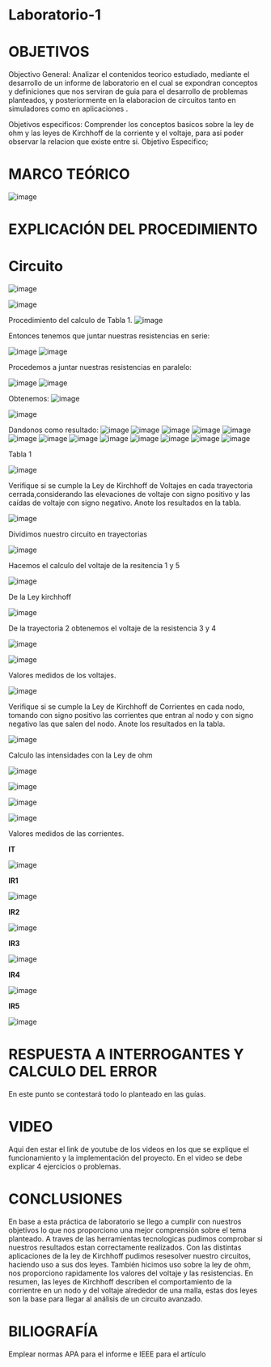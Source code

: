 # Laboratorio-1
# OBJETIVOS
Objectivo General:
Analizar  el contenidos teorico estudiado, mediante el desarrollo de un  informe de laboratorio en el cual se expondran conceptos y definiciones que nos serviran de guia para el desarrollo de problemas planteados, y posteriormente en la elaboracion de circuitos tanto en simuladores como en aplicaciones .

Objetivos especificos: 
Comprender los conceptos basicos sobre la ley de ohm y las leyes de Kirchhoff de la corriente y el voltaje, para asi poder observar la relacion que existe entre si.
Objetivo Especifico;




# MARCO TEÓRICO
![image](https://user-images.githubusercontent.com/84587118/121125350-0aa92a80-c7ec-11eb-9e73-73ceefdf711d.png)


# EXPLICACIÓN DEL PROCEDIMIENTO

# Circuito
![image](https://user-images.githubusercontent.com/84412132/121118229-1cd09c00-c7df-11eb-9c17-0004e4256cd8.png)

![image](https://user-images.githubusercontent.com/84412132/121108130-d07d6000-c7ce-11eb-91e7-2f88df472568.png)


Procedimiento del calculo de Tabla 1.
![image](https://user-images.githubusercontent.com/84412132/121108174-e723b700-c7ce-11eb-9fe8-0906253c82b4.png)

Entonces tenemos que juntar nuestras resistencias en serie:

![image](https://user-images.githubusercontent.com/84412132/121108483-70d38480-c7cf-11eb-8185-a81441c528fa.png)
![image](https://user-images.githubusercontent.com/84412132/121106744-387e7700-c7cc-11eb-9219-b61930f20de8.png)

Procedemos a juntar nuestras resistencias en paralelo:

![image](https://user-images.githubusercontent.com/84412132/121108644-b98b3d80-c7cf-11eb-8803-966f6507c160.png)
![image](https://user-images.githubusercontent.com/84412132/121115242-7e423c00-c7da-11eb-91f9-6895e9be9c10.png)





Obtenemos: 
![image](https://user-images.githubusercontent.com/84412132/121116416-1bea3b00-c7dc-11eb-8300-41d9c1fe904c.png)

![image](https://user-images.githubusercontent.com/84412132/121109104-88f7d380-c7d0-11eb-9f42-e46b337a9244.png)

 Dandonos como resultado: 
 ![image](https://user-images.githubusercontent.com/84412132/121109216-bf355300-c7d0-11eb-9b00-8012838e979f.png)
 ![image](https://user-images.githubusercontent.com/84412132/121116008-7fc03400-c7db-11eb-808d-2564df45c767.png)
![image](https://user-images.githubusercontent.com/84412132/121116039-8babf600-c7db-11eb-930d-1276dbec5a3f.png)
![image](https://user-images.githubusercontent.com/84412132/121116102-a2eae380-c7db-11eb-8c39-2092e0da6dc0.png)
![image](https://user-images.githubusercontent.com/84412132/121116147-b4cc8680-c7db-11eb-881a-a3201e735d33.png)
![image](https://user-images.githubusercontent.com/84412132/121116474-3b816380-c7dc-11eb-99ce-cfa8c3159707.png)
![image](https://user-images.githubusercontent.com/84412132/121116503-4936e900-c7dc-11eb-9e33-147b4154eda4.png)
![image](https://user-images.githubusercontent.com/84412132/121116531-505df700-c7dc-11eb-940d-a400a5e79fb4.png)
![image](https://user-images.githubusercontent.com/84412132/121116554-59e75f00-c7dc-11eb-8f30-48e41fb178ea.png)
![image](https://user-images.githubusercontent.com/84412132/121116574-610e6d00-c7dc-11eb-81c7-68769f98cf0c.png)
![image](https://user-images.githubusercontent.com/84412132/121116596-69ff3e80-c7dc-11eb-9d25-20c00af3ed01.png)
![image](https://user-images.githubusercontent.com/84412132/121116616-708db600-c7dc-11eb-8bbc-a26af8ddad34.png)
![image](https://user-images.githubusercontent.com/84412132/121116643-784d5a80-c7dc-11eb-94d5-65b7a91902b4.png)

Tabla 1

![image](https://user-images.githubusercontent.com/84412132/121200017-03f4d480-c839-11eb-8270-c1c441806784.png)


Verifique si se cumple la Ley de Kirchhoff de Voltajes en cada trayectoria cerrada,considerando las elevaciones de voltaje con signo positivo y las caídas de voltaje con  signo negativo. Anote los resultados en la tabla.

![image](https://user-images.githubusercontent.com/84587118/121126289-8e174b80-c7ed-11eb-91e1-14a663efff3d.png)


Dividimos nuestro circuito en trayectorias

![image](https://user-images.githubusercontent.com/84587118/121126094-3842a380-c7ed-11eb-9bae-7d42dad16c51.png)

Hacemos el calculo del voltaje de la resitencia 1 y 5

![image](https://user-images.githubusercontent.com/84587118/121126179-5f00da00-c7ed-11eb-865c-749bfda1d1ce.png)

De la Ley kirchhoff

![image](https://user-images.githubusercontent.com/84587118/121126561-f49c6980-c7ed-11eb-9467-dbd377492162.png)


De la trayectoria 2 obtenemos el voltaje de la resistencia 3 y 4

![image](https://user-images.githubusercontent.com/84587118/121126398-b606af00-c7ed-11eb-84c4-6949cdd335c3.png)

![image](https://user-images.githubusercontent.com/84587118/121126474-d46caa80-c7ed-11eb-90b6-38bebfb0d565.png)

Valores medidos de los voltajes.

![image](https://user-images.githubusercontent.com/84585835/121141901-13f0c200-c801-11eb-8c76-ba901bc21d99.png)


Verifique si se cumple la Ley de Kirchhoff de Corrientes en cada nodo, tomando
con signo positivo las corrientes que entran al nodo y con signo negativo las que salen
del nodo. Anote los resultados en la tabla.

![image](https://user-images.githubusercontent.com/84585835/121139722-acd20e00-c7fe-11eb-9881-a89f49a97f74.png)

Calculo las intensidades con la Ley de ohm

![image](https://user-images.githubusercontent.com/84585835/121138186-12bd9600-c7fd-11eb-9aea-d3037f012495.png)

![image](https://user-images.githubusercontent.com/84585835/121138455-531d1400-c7fd-11eb-9bff-6d501f7e347e.png)

![image](https://user-images.githubusercontent.com/84585835/121138481-59ab8b80-c7fd-11eb-9741-f5eb2e228054.png)

![image](https://user-images.githubusercontent.com/84585835/121138513-64feb700-c7fd-11eb-8215-e34ee5b095db.png)

Valores medidos de las corrientes.

**IT**

![image](https://user-images.githubusercontent.com/84585835/121143375-9cbc2d80-c802-11eb-81ee-16991a36a640.png)

**IR1**

![image](https://user-images.githubusercontent.com/84585835/121142521-aee99c00-c801-11eb-808b-02ac35a1a7f6.png)

**IR2**

![image](https://user-images.githubusercontent.com/84585835/121142865-08ea6180-c802-11eb-816a-41288bc6df0f.png)

**IR3**

![image](https://user-images.githubusercontent.com/84585835/121143659-e73daa00-c802-11eb-91ca-3de4d2692c3f.png)

**IR4**

![image](https://user-images.githubusercontent.com/84585835/121143828-118f6780-c803-11eb-8880-4817635842b9.png)

**IR5**

![image](https://user-images.githubusercontent.com/84585835/121144000-37b50780-c803-11eb-9c5f-a48ccc7b9aa9.png)

# RESPUESTA A INTERROGANTES Y CALCULO DEL ERROR
En este punto se contestará todo lo planteado en las guías.

# VIDEO
Aqui den estar el link de youtube de los videos en los que se explique el funcionamiento y la implementación del proyecto. En el video se debe explicar 4 ejercicios o problemas.

# CONCLUSIONES


En base a esta práctica de laboratorio se llego a cumplir con nuestros objetivos lo que nos proporciono una mejor comprensión sobre el tema planteado.
A traves de las herramientas tecnologicas pudimos comprobar si nuestros resultados estan correctamente realizados. Con las distintas aplicaciones de la ley de Kirchhoff pudimos resesolver nuestro circuitos, haciendo uso a sus dos leyes. 
También hicimos uso sobre la ley de ohm, nos proporciono rapidamente los valores del voltaje y las resistencias. En resumen, las leyes de Kirchhoff describen el comportamiento de la corrientre en un nodo y del voltaje alrededor de una malla, estas dos leyes son la base para llegar al análisis de un circuito avanzado.


# BILIOGRAFÍA
Emplear normas APA para el informe e IEEE para el artículo



